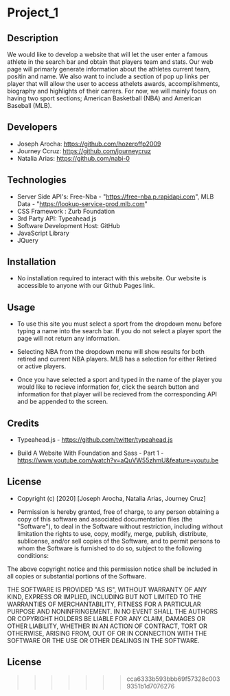 # Project_1

## Description

We would like to develop a website that will let the user enter a famous 
athlete in the search bar and obtain that players team and stats. Our web page will primarly generate information about the athletes current team, positin and name. We also
want to include a section of pop up links per player that will allow the user to 
access athelets awards, accomplishments, biography and highlights of their carrers. 
For now, we will mainly focus on having two sport sections; American Basketball (NBA) and American Baseball (MLB).  

## Developers

* Joseph Arocha: https://github.com/hozerpffp2009
* Journey Ccruz: https://github.com/journeycruz
* Natalia Arias: https://github.com/nabi-0

## Technologies

* Server Side API's: Free-Nba - "https://free-nba.p.rapidapi.com", MLB Data - "https://lookup-service-prod.mlb.com"
* CSS Framework : Zurb Foundation
* 3rd Party API: Typeahead.js
* Software Development Host: GitHub
* JavaScript Library
* JQuery
 
## Installation

* No installation required to interact with this website. Our website is accessible to anyone with our Github Pages link.

## Usage

* To use this site you must select a sport from the dropdown menu before typing a name into the search bar. If you do not select a player sport the page will not return any information. 

* Selecting NBA from the dropdown menu will show results for both retired and current NBA players. MLB has a selection for either Retired or active players.

* Once you have selected a sport and typed in the name of the player you would like to recieve information for, click the search button and information for that player will be recieved from the corresponding API and be appended to the screen. 

## Credits

* Typeahead.js - https://github.com/twitter/typeahead.js

* Build A Website With Foundation and Sass - Part 1 - https://www.youtube.com/watch?v=aQuVW55zhmU&feature=youtu.be

## License

* Copyright (c) [2020] [Joseph Arocha, Natalia Arias, Journey Cruz]

* Permission is hereby granted, free of charge, to any person obtaining a copy
of this software and associated documentation files (the "Software"), to deal
in the Software without restriction, including without limitation the rights
to use, copy, modify, merge, publish, distribute, sublicense, and/or sell
copies of the Software, and to permit persons to whom the Software is
furnished to do so, subject to the following conditions:

The above copyright notice and this permission notice shall be included in all
copies or substantial portions of the Software.

THE SOFTWARE IS PROVIDED "AS IS", WITHOUT WARRANTY OF ANY KIND, EXPRESS OR
IMPLIED, INCLUDING BUT NOT LIMITED TO THE WARRANTIES OF MERCHANTABILITY,
FITNESS FOR A PARTICULAR PURPOSE AND NONINFRINGEMENT. IN NO EVENT SHALL THE
AUTHORS OR COPYRIGHT HOLDERS BE LIABLE FOR ANY CLAIM, DAMAGES OR OTHER
LIABILITY, WHETHER IN AN ACTION OF CONTRACT, TORT OR OTHERWISE, ARISING FROM,
OUT OF OR IN CONNECTION WITH THE SOFTWARE OR THE USE OR OTHER DEALINGS IN THE
SOFTWARE.

## License
>>>>>>> cca6333b593bbb69f57328c0039351b1d7076276
